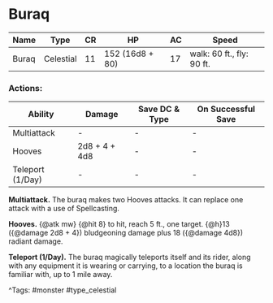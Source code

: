 # Buraq

| Name | Type | CR | HP | AC | Speed |
|------|------|----|----|----|-------|
| Buraq | Celestial | 11 | 152 (16d8 + 80) | 17 | walk: 60 ft., fly: 90 ft. |

### Actions:

| Ability | Damage | Save DC & Type | On Successful Save |
|---------|--------|----------------|--------------------|
| Multiattack | - | - | - |
| Hooves | 2d8 + 4 + 4d8 | - | - |
| Teleport (1/Day) | - | - | - |


**Multiattack.** The buraq makes two Hooves attacks. It can replace one attack with a use of Spellcasting.

**Hooves.** {@atk mw} {@hit 8} to hit, reach 5 ft., one target. {@h}13 ({@damage 2d8 + 4}) bludgeoning damage plus 18 ({@damage 4d8}) radiant damage.

**Teleport (1/Day).** The buraq magically teleports itself and its rider, along with any equipment it is wearing or carrying, to a location the buraq is familiar with, up to 1 mile away.

^Tags: #monster #type_celestial